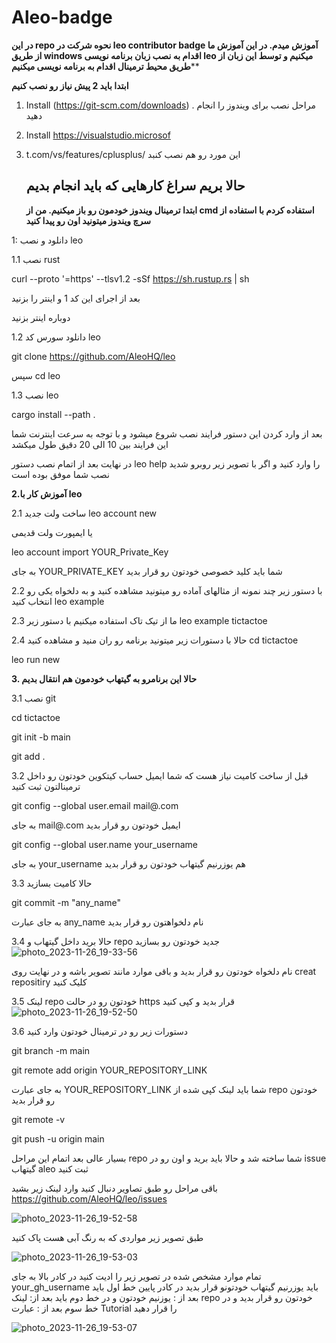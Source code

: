 # Aleo-badge
**در این repo نحوه شرکت در leo contributor badge آموزش میدم.
در این آموزش ما از طریق windows اقدام به نصب زبان برنامه نویسی leo میکنیم و توسط این زبان از طریق محیط ترمینال اقدام به برنامه نویسی میکنیم****

**ابتدا باید 2 پیش نیاز رو نصب کنیم**


1. Install (https://git-scm.com/downloads)
. مراحل نصب برای ویندوز را انجام دهید
2. Install https://visualstudio.microsof
3. t.com/vs/features/cplusplus/
   این مورد رو هم نصب کنبد


   حالا بریم سراغ کارهایی که باید انجام بدیم
   ----------------------------------------------------------------------------------------------------
   **ابتدا ترمینال ویندوز خودمون رو باز میکنیم. من از cmd استفاده کردم با استفاده از سرچ ویندوز میتونید اون رو پیدا کنید**

  1: دانلود و نصب leo

   1.1 نصب rust
  
   curl --proto '=https' --tlsv1.2 -sSf https://sh.rustup.rs | sh

   
بعد از اجرای این کد 1 و اینتر را بزنید

دوباره اینتر بزنید

1.2 دانلود سورس کد leo

git clone https://github.com/AleoHQ/leo

سپس 
cd leo

1.3 نصب leo

cargo install --path .

بعد از وارد کردن این دستور فرایند نصب شروع میشود و با توجه به سرعت اینترنت شما این فرایند بین 10 الی 20 دقیق طول میکشد

در نهایت بعد از اتمام نصب دستور leo help را وارد کنید و اگر با تصویر زیر روبرو شدید نصب شما موفق بوده است


**2.آموزش کار با leo**

2.1 ساخت ولت جدید
leo account new

یا ایمپورت ولت قدیمی 

leo account import YOUR_Private_Key

به جای YOUR_PRIVATE_KEY شما باید کلید خصوصی خودتون رو قرار بدید

2.2 با دستور زیر چند نمونه از مثالهای آماده رو میتونید مشاهده کنید و به دلخواه یکی رو انتخاب کنید
leo example

2.3 ما از تیک تاک استفاده میکنیم با دستور زیر
leo example tictactoe


2.4 حالا با دستورات زیر میتونید برنامه رو ران منید و مشاهده کنید
cd tictactoe

leo run new


**3. حالا این برنامرو به گیتهاب خودمون هم انتقال بدیم**

3.1 نصب git 

cd tictactoe

git init -b main

git add .

3.2 قبل از ساخت کامیت نیاز هست که شما ایمیل حساب کیتکوین خودتون رو داخل ترمینالتون ثبت کنید

git config --global user.email mail@.com

به جای mail@.com ایمیل خودتون رو قرار بدید 

git config --global user.name your_username

به جای your_username هم یوزرنیم گیتهاب خودتون رو قرار بدید


3.3 حالا کامیت بسازید 


git commit -m "any_name"

به جای عبارت any_name نام دلخواهتون رو قرار بدید

3.4 حالا برید داخل گیتهاب و repo جدید خودتون رو بسازید 
![photo_2023-11-26_19-33-56](https://github.com/ahmadam3/aleojon/assets/56671244/464b4aa7-fac0-4fac-b75a-80f8edeef826)

نام دلخواه خودتون رو قرار بدید و باقی موارد مانند تصویر باشه و در نهایت روی creat repositiry کلیک کنید

3.5 لینک repo خودتون رو در حالت https قرار بدید و کپی کنید
![photo_2023-11-26_19-52-50](https://github.com/ahmadam3/aleojon/assets/56671244/425ea37c-f66e-43d3-a48e-6bece01c4e70)

3.6 دستورات زیر رو در ترمینال خودتون وارد کنید

git branch -m main

git remote add origin YOUR_REPOSITORY_LINK

به جای عبارت YOUR_REPOSITORY_LINK شما باید لینک کپی شده از repo خودتون رو قرار بدید

git remote -v

git push -u origin main

بسیار عالی بعد اتمام این مراحل repo شما ساخته شد و حالا باید برید و اون رو در issue گیتهاب aleo ثبت کنید



باقی مراحل رو طبق تصاویر دنبال کنید
وارد لینک زیر بشید
https://github.com/AleoHQ/leo/issues

![photo_2023-11-26_19-52-58](https://github.com/ahmadam3/aleojon/assets/56671244/9a75cc3e-4df7-4a29-83a3-b7648e5c2028)


طبق تصویر زیر مواردی که به رنگ آبی هست پاک کنید

![photo_2023-11-26_19-53-03](https://github.com/ahmadam3/aleojon/assets/56671244/6f4b7e14-38c1-4d8b-bd93-cb30a68387a4)


تمام موارد مشخص شده در تصویر زیر را ادیت کنید
در کادر بالا به جای your_gh_username باید یوزرنیم گیتهاب خودتونو قرار بدید
در کادر پایین خط اول باید بعد از : یوزنیم خودتون و در خط دوم باید بعد از: لینک repo خودتون رو قرار بدید و در خط سوم بعد از : عبارت Tutorial را قرار دهید


![photo_2023-11-26_19-53-07](https://github.com/ahmadam3/aleojon/assets/56671244/3cc56a00-3c2b-4567-8953-851e16ecc4a9)





